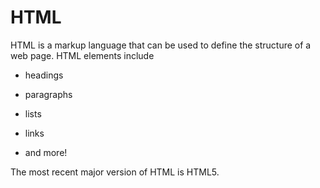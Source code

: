 # HTML



HTML is a markup language that can be used to define the structure of a web page. HTML elements include

* headings



* paragraphs



* lists



* links



* and more!



The most recent major version of HTML is HTML5.